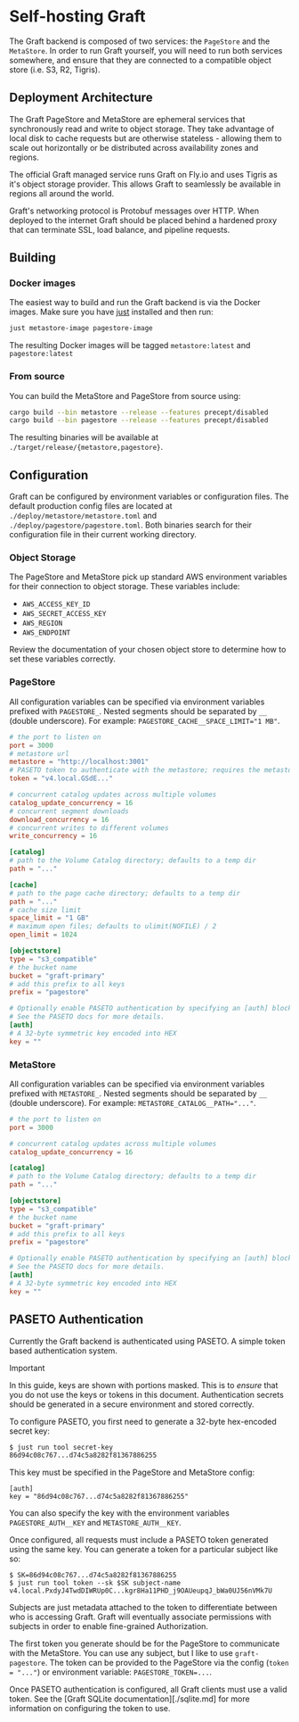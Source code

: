 # Self-hosting Graft

The Graft backend is composed of two services: the `PageStore` and the `MetaStore`. In order to run Graft yourself, you will need to run both services somewhere, and ensure that they are connected to a compatible object store (i.e. S3, R2, Tigris).

## Deployment Architecture

The Graft PageStore and MetaStore are ephemeral services that synchronously read and write to object storage. They take advantage of local disk to cache requests but are otherwise stateless - allowing them to scale out horizontally or be distributed across availability zones and regions.

The official Graft managed service runs Graft on Fly.io and uses Tigris as it's object storage provider. This allows Graft to seamlessly be available in regions all around the world.

Graft's networking protocol is Protobuf messages over HTTP. When deployed to the internet Graft should be placed behind a hardened proxy that can terminate SSL, load balance, and pipeline requests.

## Building

### Docker images

The easiest way to build and run the Graft backend is via the Docker images. Make sure you have [just] installed and then run:

```bash
just metastore-image pagestore-image
```

The resulting Docker images will be tagged `metastore:latest` and `pagestore:latest`

### From source

You can build the MetaStore and PageStore from source using:

```bash
cargo build --bin metastore --release --features precept/disabled
cargo build --bin pagestore --release --features precept/disabled
```

The resulting binaries will be available at `./target/release/{metastore,pagestore}`.

[just]: https://github.com/casey/just

## Configuration

Graft can be configured by environment variables or configuration files. The default production config files are located at `./deploy/metastore/metastore.toml` and `./deploy/pagestore/pagestore.toml`. Both binaries search for their configuration file in their current working directory.

### Object Storage

The PageStore and MetaStore pick up standard AWS environment variables for their connection to object storage. These variables include:

- `AWS_ACCESS_KEY_ID`
- `AWS_SECRET_ACCESS_KEY`
- `AWS_REGION`
- `AWS_ENDPOINT`

Review the documentation of your chosen object store to determine how to set these variables correctly.

### PageStore

All configuration variables can be specified via environment variables prefixed with `PAGESTORE_`. Nested segments should be separated by `__` (double underscore). For example: `PAGESTORE_CACHE__SPACE_LIMIT="1 MB"`.

```toml
# the port to listen on
port = 3000
# metastore url
metastore = "http://localhost:3001"
# PASETO token to authenticate with the metastore; requires the metastore to have authentication enabled.
token = "v4.local.GSdE..."

# concurrent catalog updates across multiple volumes
catalog_update_concurrency = 16
# concurrent segment downloads
download_concurrency = 16
# concurrent writes to different volumes
write_concurrency = 16

[catalog]
# path to the Volume Catalog directory; defaults to a temp dir
path = "..."

[cache]
# path to the page cache directory; defaults to a temp dir
path = "..."
# cache size limit
space_limit = "1 GB"
# maximum open files; defaults to ulimit(NOFILE) / 2
open_limit = 1024

[objectstore]
type = "s3_compatible"
# the bucket name
bucket = "graft-primary"
# add this prefix to all keys
prefix = "pagestore"

# Optionally enable PASETO authentication by specifying an [auth] block.
# See the PASETO docs for more details.
[auth]
# A 32-byte symmetric key encoded into HEX
key = ""
```

### MetaStore

All configuration variables can be specified via environment variables prefixed with `METASTORE_`. Nested segments should be separated by `__` (double underscore). For example: `METASTORE_CATALOG__PATH="..."`.

```toml
# the port to listen on
port = 3000

# concurrent catalog updates across multiple volumes
catalog_update_concurrency = 16

[catalog]
# path to the Volume Catalog directory; defaults to a temp dir
path = "..."

[objectstore]
type = "s3_compatible"
# the bucket name
bucket = "graft-primary"
# add this prefix to all keys
prefix = "pagestore"

# Optionally enable PASETO authentication by specifying an [auth] block.
# See the PASETO docs for more details.
[auth]
# A 32-byte symmetric key encoded into HEX
key = ""
```

## PASETO Authentication

Currently the Graft backend is authenticated using PASETO. A simple token based authentication system.

> [!IMPORTANT]
> In this guide, keys are shown with portions masked. This is to _ensure_ that you do not use the keys or tokens in this document. Authentication secrets should be generated in a secure environment and stored correctly.

To configure PASETO, you first need to generate a 32-byte hex-encoded secret key:

```bash
$ just run tool secret-key
86d94c08c767...d74c5a8282f81367886255
```

This key must be specified in the PageStore and MetaStore config:

```
[auth]
key = "86d94c08c767...d74c5a8282f81367886255"
```

You can also specify the key with the environment variables `PAGESTORE_AUTH__KEY` and `METASTORE_AUTH__KEY`.

Once configured, all requests must include a PASETO token generated using the same key. You can generate a token for a particular subject like so:

```
$ SK=86d94c08c767...d74c5a8282f81367886255
$ just run tool token --sk $SK subject-name
v4.local.PxdyJ4TwdDIWRUp0C...kgr8Ha11PHD_j9OAUeupqJ_bWa0UJ56nVMk7U
```

Subjects are just metadata attached to the token to differentiate between who is accessing Graft. Graft will eventually associate permissions with subjects in order to enable fine-grained Authorization.

The first token you generate should be for the PageStore to communicate with the MetaStore. You can use any subject, but I like to use `graft-pagestore`. The token can be provided to the PageStore via the config (`token = "..."`) or environment variable: `PAGESTORE_TOKEN=...`.

Once PASETO authentication is configured, all Graft clients must use a valid token. See the [Graft SQLite documentation][./sqlite.md] for more information on configuring the token to use.
